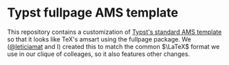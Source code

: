 # Typst fullpage AMS template
This repository contains a customization of [Typst's standard AMS template](https://github.com/typst/templates/blob/2b629bdc1eb0edb91375b5b873725290d3bba0d7/ams/template.typ) so that it looks like TeX's amsart using the fullpage package.
We ([@leticiamat](https://leticiamat.github.io/) and I) created this to match the common $\LaTeX$ format we use in our clique of colleages, so it also features other changes.
